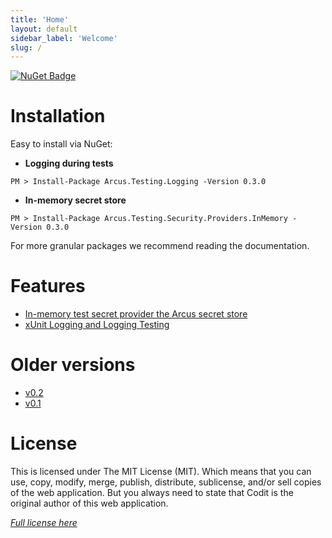 ```yaml
---
title: 'Home'
layout: default
sidebar_label: 'Welcome'
slug: /
---
```


[![NuGet Badge](https://buildstats.info/nuget/Arcus.Testing.Logging?packageVersion=0.3.0)](https://www.nuget.org/packages/Arcus.Testing.Logging/0.3.0)

# Installation

Easy to install via NuGet:

- **Logging during tests**

```shell
PM > Install-Package Arcus.Testing.Logging -Version 0.3.0
```

- **In-memory secret store**

```shell
PM > Install-Package Arcus.Testing.Security.Providers.InMemory -Version 0.3.0
```

For more granular packages we recommend reading the documentation.

# Features

- [In-memory test secret provider the Arcus secret store](features/inmemory-secret-provider)
- [xUnit Logging and Logging Testing](features/logging)

# Older versions

- [v0.2](../v0.2)
- [v0.1](../v0.1)

# License

This is licensed under The MIT License (MIT). Which means that you can use, copy, modify, merge, publish, distribute, sublicense, and/or sell copies of the web application. But you always need to state that Codit is the original author of this web application.

_[Full license here](https://github.com/arcus-azure/arcus.testing/blob/master/LICENSE)_
